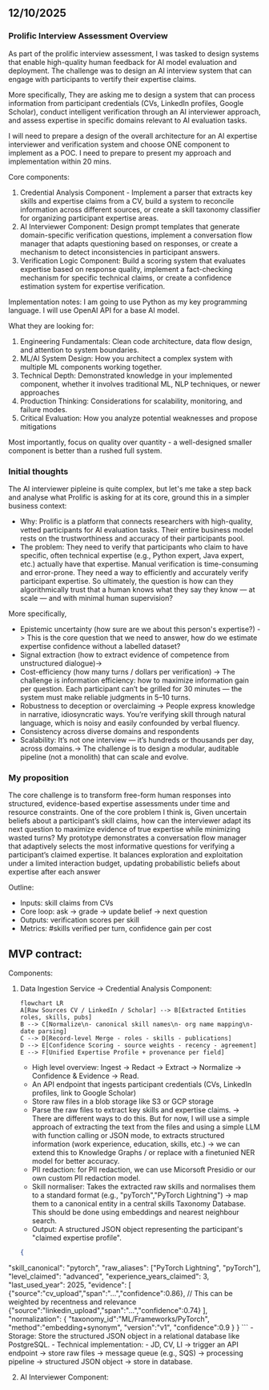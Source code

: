 

## 12/10/2025

### Prolific Interview Assessment Overview

As part of the prolific interview assessment, I was tasked to design systems that enable high-quality human feedback for AI model evaluation and deployment. The challenge was to design an AI interview system that can engage with participants to vertify their expertise claims.

More specifically, They are asking me to design a system that can process information from participant credentials (CVs,
LinkedIn profiles, Google Scholar), conduct intelligent verification through an AI interviewer approach, and assess expertise in specific domains relevant to AI evaluation tasks.

I will need to prepare a design of the overall architecture for an AI expertise interviewer and verification system and choose ONE component to implement as a POC. I need to prepare to present my approach and implementation within 20 mins.

Core components:
1. Credential Analysis Component - Implement a parser that extracts key skills and expertise claims from a CV, build a system to reconcile information across different sources, or create a skill taxonomy classifier for organizing participant expertise areas.
2. AI Interviewer Component: Design prompt templates that generate domain-specific
verification questions, implement a conversation flow manager that adapts questioning based on responses, or create a mechanism to detect inconsistencies in participant answers.
3. Verification Logic Component: Build a scoring system that evaluates expertise based on response quality, implement a fact-checking mechanism for specific technical claims, or create a confidence estimation system for expertise verification.

Implementation notes:
I am going to use Python as my key programming language. I will use OpenAI API for a base AI model.

What they are looking for:
1. Engineering Fundamentals: Clean code architecture, data flow design, and attention to system boundaries.
2. ML/AI System Design: How you architect a complex system with multiple ML components working together.
3. Technical Depth: Demonstrated knowledge in your implemented component, whether it
involves traditional ML, NLP techniques, or newer approaches
4. Production Thinking: Considerations for scalability, monitoring, and failure modes.
5. Critical Evaluation: How you analyze potential weaknesses and propose mitigations

Most importantly, focus on quality over quantity - a well-designed smaller component is better than a rushed full system.


### Initial thoughts

The AI interviewer pipleine is quite complex, but let's me take a step back and analyse what Prolific is asking for at its core, ground this in a simpler business context:

- Why: Prolific is a platform that connects researchers with high-quality, vetted participants for AI evaluation tasks. Their entire business model rests on the trustworthiness and accuracy of their participants pool.
- The problem: They need to verify that participants who claim to have specific, often technical expertise (e.g., Python expert, Java expert, etc.) actually have that expertise. Manual verification is time-consuming and error-prone. They need a way to efficiently and accurately verify participant expertise. So ultimately, the question is how can they algorithmically trust that a human knows what they say they know — at scale — and with minimal human supervision?

More specifically,
- Epistemic uncertainty (how sure are we about this person's expertise?) -> This is the core question that we need to answer, how do we estimate expertise confidence without a labelled dataset?
- Signal extraction (how to extract evidence of competence from unstructured dialogue)->
- Cost-efficiency (how many turns / dollars per verification) -> The challenge is information efficiency: how to maximize information gain per question. Each participant can’t be grilled for 30 minutes — the system must make reliable judgments in 5–10 turns.
- Robustness to deception or overclaiming -> People express knowledge in narrative, idiosyncratic ways. You’re verifying skill through natural language, which is noisy and easily confounded by verbal fluency.
- Consistency across diverse domains and respondents
- Scalability: It’s not one interview — it’s hundreds or thousands per day, across domains.-> The challenge is to design a modular, auditable pipeline (not a monolith) that can scale and evolve.



### My proposition
The core challenge is to transform free-form human responses into structured, evidence-based expertise assessments under time and resource constraints.
One of the core problem I think is, Given uncertain beliefs about a participant’s skill claims, how can the interviewer adapt its next question to maximize evidence of true expertise while minimizing wasted turns?
My prototype demonstrates a conversation flow manager that adaptively selects the most informative questions for verifying a participant’s claimed expertise. It balances exploration and exploitation under a limited interaction budget, updating probabilistic beliefs about expertise after each answer

Outline:
- Inputs: skill claims from CVs
- Core loop: ask → grade → update belief → next question
- Outputs: verification scores per skill
- Metrics: #skills verified per turn, confidence gain per cost


## MVP contract:


Components:

1. Data Ingestion Service -> Credential Analysis Component:

    ```mermaid
    flowchart LR
    A[Raw Sources CV / LinkedIn / Scholar] --> B[Extracted Entities roles, skills, pubs]
    B --> C[Normalize\n- canonical skill names\n- org name mapping\n- date parsing]
    C --> D[Record-level Merge - roles - skills - publications]
    D --> E[Confidence Scoring - source weights - recency - agreement]
    E --> F[Unified Expertise Profile + provenance per field]
    ```

    - High level overview: Ingest → Redact → Extract → Normalize → Confidence & Evidence → Read.
    - An API endpoint that ingests participant credentials (CVs, LinkedIn profiles, link to Google Scholar)
    - Store raw files in a blob storage like S3 or GCP storage
    - Parse the raw files to extract key skills and expertise claims. -> There are different ways to do this. But for now, I will use a simple approach of extracting the text from the files and using a simple LLM with function calling or JSON mode, to extracts structured information (work experience, education, skills, etc.) -> we can extend this to Knowledge Graphs / or replace with a finetunied NER model for better accuracy.
    - PII redaction: for PII redaction, we can use Micorsoft Presidio or our own custom PII redaction model.
    - Skill normaliser: Takes the extracted raw skills and normalises them to a standard format (e.g., "pyTorch","PyTorch Lightning") -> map them to a canonical entity in a central skills Taxonomy Database. This should be done using embeddings and nearest neighbour search.
    - Output: A structured JSON object representing the participant's "claimed expertise profile".

    ```json
    {
  "skill_canonical": "pytorch",
  "raw_aliases": ["PyTorch Lightning", "pyTorch"],
  "level_claimed": "advanced",
  "experience_years_claimed": 3,
  "last_used_year": 2025,
  "evidence": [
    {"source":"cv_upload","span":"...","confidence":0.86}, // This can be weighted by recentness and relevance
    {"source":"linkedin_upload","span":"...","confidence":0.74}
  ],
  "normalization": {
    "taxonomy_id":"ML/Frameworks/PyTorch",
    "method":"embedding+synonym",
    "version":"v1",
    "confidence":0.9
  }
    }
    ```
    - Storage: Store the structured JSON object in a relational database like PostgreSQL.
    - Technical implementation:
        - JD, CV, LI -> trigger an API endpoint -> store raw files -> message queue (e.g., SQS) -> processing pipeline -> structured JSON object -> store in database.
        
2. AI Interviewer Component:
